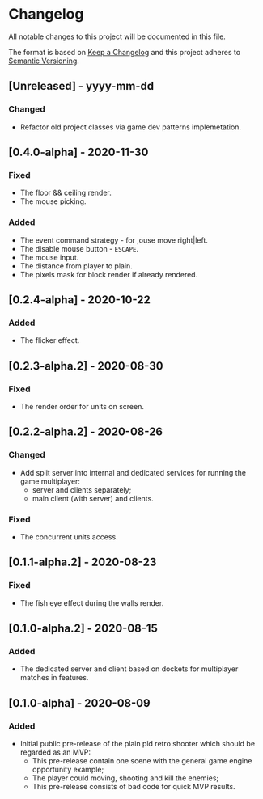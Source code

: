 # Changelog

All notable changes to this project will be documented in this file.

The format is based on [Keep a Changelog](http://keepachangelog.com/) and this project adheres to [Semantic Versioning](http://semver.org/).

## [Unreleased] - yyyy-mm-dd

### Changed

- Refactor old project classes via game dev patterns implemetation.

## [0.4.0-alpha] - 2020-11-30

### Fixed

- The floor && ceiling render.
- The mouse picking.

### Added

- The event command strategy - for ,ouse move right|left.
- The  disable mouse button - `ESCAPE`.
- The mouse input.
- The distance from player to plain.
- The pixels mask for block render if already rendered.

## [0.2.4-alpha] - 2020-10-22

### Added

- The flicker effect.

## [0.2.3-alpha.2] - 2020-08-30

### Fixed

- The render order for units on screen.

## [0.2.2-alpha.2] - 2020-08-26

### Changed

- Add split server into internal and dedicated services for running the game multiplayer:
  - server and clients separately;
  - main client (with server) and clients. 

### Fixed

- The concurrent units access.

## [0.1.1-alpha.2] - 2020-08-23

### Fixed

- The fish eye effect during the walls render.

## [0.1.0-alpha.2] - 2020-08-15

### Added

- The dedicated server and client based on dockets for multiplayer matches in features.

## [0.1.0-alpha] - 2020-08-09

### Added
- Initial public pre-release of the plain pld retro shooter which should be regarded as an MVP:
    - This pre-release contain one scene with the general game engine opportunity example;
    - The player could moving, shooting and kill the enemies;
    - This pre-release consists of bad code for quick MVP results.